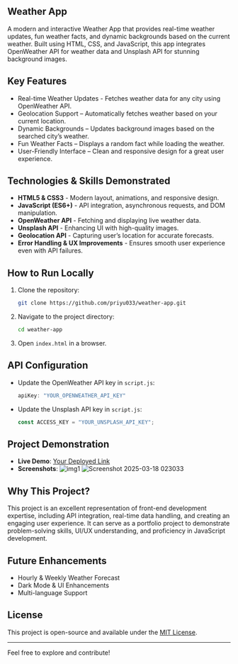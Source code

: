 ## Weather App

A modern and interactive Weather App that provides real-time weather updates, fun weather facts, and dynamic backgrounds based on the current weather. Built using HTML, CSS, and JavaScript, this app integrates OpenWeather API for weather data and Unsplash API for stunning background images.

## Key Features

- Real-time Weather Updates - Fetches weather data for any city using OpenWeather API.
- Geolocation Support – Automatically fetches weather based on your current location.
- Dynamic Backgrounds – Updates background images based on the searched city’s weather.
- Fun Weather Facts – Displays a random fact while loading the weather.
- User-Friendly Interface – Clean and responsive design for a great user experience.


## Technologies & Skills Demonstrated

- **HTML5 & CSS3** - Modern layout, animations, and responsive design.
- **JavaScript (ES6+)** - API integration, asynchronous requests, and DOM manipulation.
- **OpenWeather API** - Fetching and displaying live weather data.
- **Unsplash API** - Enhancing UI with high-quality images.
- **Geolocation API** - Capturing user’s location for accurate forecasts.
- **Error Handling & UX Improvements** - Ensures smooth user experience even with API failures.

## How to Run Locally

1. Clone the repository:
   ```bash
   git clone https://github.com/priyu033/weather-app.git
   ```
2. Navigate to the project directory:
   ```bash
   cd weather-app
   ```
3. Open `index.html` in a browser.

## API Configuration

- Update the OpenWeather API key in `script.js`:
  ```js
  apiKey: "YOUR_OPENWEATHER_API_KEY"
  ```
- Update the Unsplash API key in `script.js`:
  ```js
  const ACCESS_KEY = "YOUR_UNSPLASH_API_KEY";
  ```

## Project Demonstration

- **Live Demo**: [Your Deployed Link](https://your-live-demo.com)
- **Screenshots**:
![img1](https://github.com/user-attachments/assets/7e348ba5-49bd-4781-a917-461e6174f8d6)
![Screenshot 2025-03-18 023033](https://github.com/user-attachments/assets/316b7a46-eccc-45fe-88b8-9a1a74e7a260)

  
## Why This Project?

This project is an excellent representation of front-end development expertise, including API integration, real-time data handling, and creating an engaging user experience. It can serve as a portfolio project to demonstrate problem-solving skills, UI/UX understanding, and proficiency in JavaScript development.

## Future Enhancements
- Hourly & Weekly Weather Forecast
- Dark Mode & UI Enhancements
- Multi-language Support

## License

This project is open-source and available under the [MIT License](LICENSE).

---

Feel free to explore and contribute! 


